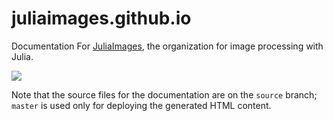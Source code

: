# juliaimages.github.io

Documentation For [JuliaImages](https://github.com/JuliaImages), the organization for image processing with Julia.

[![](https://img.shields.io/badge/docs-latest-blue.svg)](https://juliaimages.github.io/latest)

Note that the source files for the documentation are on the `source`
branch; `master` is used only for deploying the generated HTML
content.
